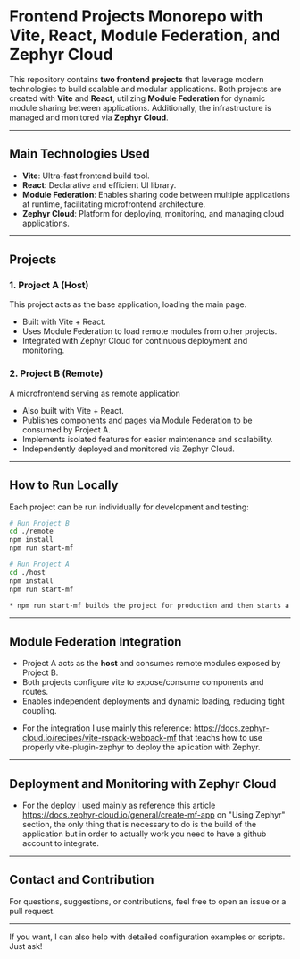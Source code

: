 # Frontend Projects Monorepo with Vite, React, Module Federation, and Zephyr Cloud

This repository contains **two frontend projects** that leverage modern technologies to build scalable and modular applications. Both projects are created with **Vite** and **React**, utilizing **Module Federation** for dynamic module sharing between applications. Additionally, the infrastructure is managed and monitored via **Zephyr Cloud**.

---

## Main Technologies Used

- **Vite**: Ultra-fast frontend build tool.
- **React**: Declarative and efficient UI library.
- **Module Federation**: Enables sharing code between multiple applications at runtime, facilitating microfrontend architecture.
- **Zephyr Cloud**: Platform for deploying, monitoring, and managing cloud applications.

---

## Projects

### 1. Project A (Host)

This project acts as the base application, loading the main page.

- Built with Vite + React.
- Uses Module Federation to load remote modules from other projects.
- Integrated with Zephyr Cloud for continuous deployment and monitoring.

### 2. Project B (Remote)

A microfrontend serving as remote application

- Also built with Vite + React.
- Publishes components and pages via Module Federation to be consumed by Project A.
- Implements isolated features for easier maintenance and scalability.
- Independently deployed and monitored via Zephyr Cloud.

---

## How to Run Locally

Each project can be run individually for development and testing:

```bash
# Run Project B
cd ./remote
npm install
npm run start-mf

# Run Project A
cd ./host
npm install
npm run start-mf

* npm run start-mf builds the project for production and then starts a local server to preview the production build.
```

---

## Module Federation Integration

- Project A acts as the **host** and consumes remote modules exposed by Project B.
- Both projects configure vite to expose/consume components and routes.
- Enables independent deployments and dynamic loading, reducing tight coupling.

* For the integration I use mainly this reference: https://docs.zephyr-cloud.io/recipes/vite-rspack-webpack-mf that teachs how to use properly vite-plugin-zephyr to deploy the aplication with Zephyr.

---

## Deployment and Monitoring with Zephyr Cloud

- For the deploy I used mainly as reference this article https://docs.zephyr-cloud.io/general/create-mf-app on "Using Zephyr" section, the only thing that is necessary to do is the build of the application but in order to actually work you need to have a github account to integrate.

---

## Contact and Contribution

For questions, suggestions, or contributions, feel free to open an issue or a pull request.

---

If you want, I can also help with detailed configuration examples or scripts. Just ask!
